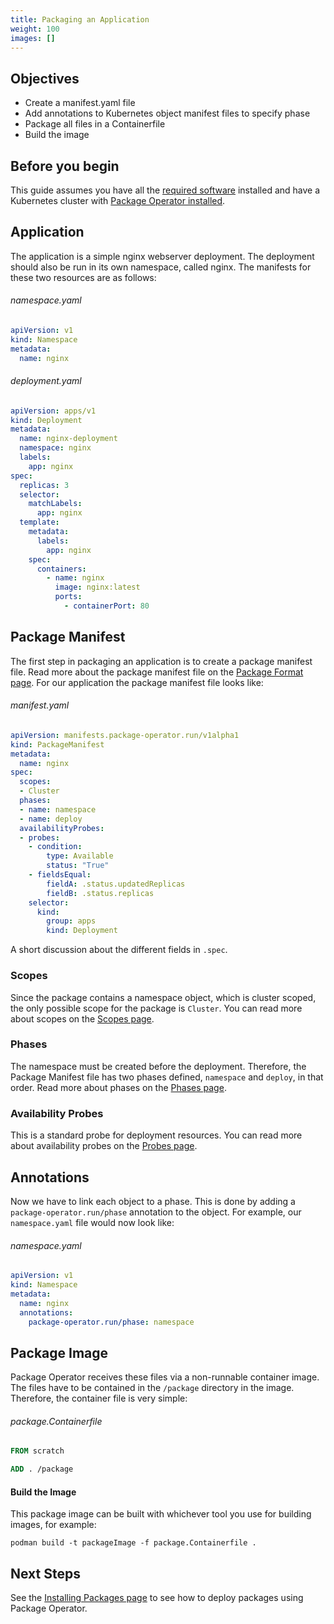 ```yaml
---
title: Packaging an Application
weight: 100
images: []
---
```


## Objectives
* Create a manifest.yaml file
* Add annotations to Kubernetes object manifest files to specify phase
* Package all files in a Containerfile
* Build the image

## Before you begin
This guide assumes you have all the [required software](/docs/getting_started/requirements) installed and have a
Kubernetes cluster with [Package Operator installed](/docs/getting_started/installation).

## Application

The application is a simple nginx webserver deployment. The deployment should also be run in
its own namespace, called nginx. The manifests for these two resources are as follows:

###### namespace.yaml
```yaml
apiVersion: v1
kind: Namespace
metadata:
  name: nginx
```

###### deployment.yaml
```yaml
apiVersion: apps/v1
kind: Deployment
metadata:
  name: nginx-deployment
  namespace: nginx
  labels:
    app: nginx
spec:
  replicas: 3
  selector:
    matchLabels:
      app: nginx
  template:
    metadata:
      labels:
        app: nginx
    spec:
      containers:
        - name: nginx
          image: nginx:latest
          ports:
            - containerPort: 80
```

## Package Manifest
The first step in packaging an application is to create a package manifest file. Read more about the package
manifest file on the [Package Format page](/docs/concepts/package-format).
For our application the package manifest file looks like:


###### manifest.yaml
```yaml
apiVersion: manifests.package-operator.run/v1alpha1
kind: PackageManifest
metadata:
  name: nginx
spec:
  scopes:
  - Cluster
  phases:
  - name: namespace
  - name: deploy
  availabilityProbes:
  - probes:
    - condition:
        type: Available
        status: "True"
    - fieldsEqual:
        fieldA: .status.updatedReplicas
        fieldB: .status.replicas
    selector:
      kind:
        group: apps
        kind: Deployment
```

A short discussion about the different fields in `.spec`.
### Scopes
Since the package contains a namespace object, which is cluster scoped, the only possible scope for the
package is `Cluster`. You can read more about scopes on the [Scopes page](/docs/concepts/scopes).

### Phases
The namespace must be created before the deployment. Therefore, the Package Manifest file has two phases defined,
`namespace` and `deploy`, in that order. Read more about phases
on the [Phases page](/docs/concepts/phases).


### Availability Probes
This is a standard probe for deployment resources. You can read more about availability probes
on the [Probes page](/docs/concepts/probes).

## Annotations
Now we have to link each object to a phase. This is done by adding a `package-operator.run/phase` annotation to the object.
For example, our `namespace.yaml` file would now look like:

###### namespace.yaml
```yaml
apiVersion: v1
kind: Namespace
metadata:
  name: nginx
  annotations:
    package-operator.run/phase: namespace
```


## Package Image
Package Operator receives these files via a non-runnable container image. The files have to be contained in the
`/package` directory in the image. Therefore, the container file is very simple:

###### package.Containerfile
```dockerfile
FROM scratch

ADD . /package
```


#### Build the Image
This package image can be built with whichever tool you use for building images, for example:

```shell
podman build -t packageImage -f package.Containerfile .
```

## Next Steps
See the [Installing Packages page](/docs/guides/installing-packages) to see how to deploy packages using Package Operator.
